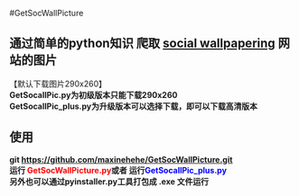 #GetSocWallPicture
## 通过简单的python知识 爬取 <a href="http://www.socwall.com">social wallpapering</a> 网站的图片
【默认下载图片290x260】<br />
**GetSocallPic.py为初级版本只能下载290x260** <br />
**GetSocallPic_plus.py为升级版本可以选择下载，即可以下载高清版本**<br />
## 使用
**git https://github.com/maxinehehe/GetSocWallPicture.git** <br />
**运行 <font color="red">GetSocWallPicture.py</font>或者 运行<font color="blue">GetSocallPic_plus.py</font>** <br />
**另外也可以通过pyinstaller.py工具打包成 .exe 文件运行**  <br />
